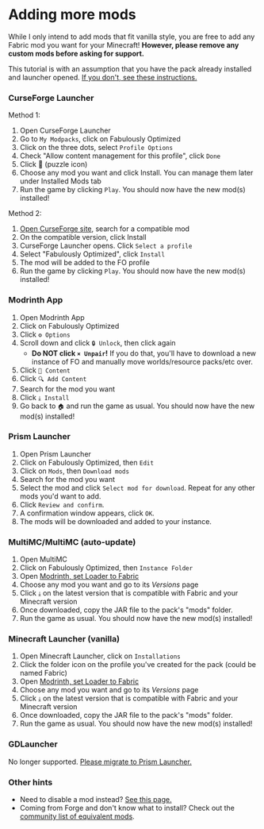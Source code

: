 # Adding more mods

While I only intend to add mods that fit vanilla style, you are free to add any Fabric mod you want for your Minecraft! **However, please remove any custom mods before asking for support.**

This tutorial is with an assumption that you have the pack already installed and launcher opened. [If you don't, see these instructions.](install-instructions.md)

### CurseForge Launcher

Method 1:

1. Open CurseForge Launcher
2. Go to `My Modpacks`, click on Fabulously Optimized
3. Click on the three dots, select `Profile Options`
4. Check "Allow content management for this profile", click `Done`
5. Click 🧩 (puzzle icon)
6. Choose any mod you want and click Install. You can manage them later under Installed Mods tab
7. Run the game by clicking `Play`. You should now have the new mod(s) installed!

Method 2:

1. [Open CurseForge site](https://www.curseforge.com/minecraft/search?page=1&gameFlavorsIds=4), search for a compatible mod
2. On the compatible version, click Install
3. CurseForge Launcher opens. Click `Select a profile`
4. Select "Fabulously Optimized", click `Install`
5. The mod will be added to the FO profile
6. Run the game by clicking `Play`. You should now have the new mod(s) installed!

### Modrinth App

1. Open Modrinth App
2. Click on Fabulously Optimized
3. Click `⚙️ Options`
4. Scroll down and click `🔒 Unlock`, then click again
    * **Do NOT click `× Unpair`!** If you do that, you'll have to download a new instance of FO and manually move worlds/resource packs/etc over.
5. Click `🧊 Content`
6. Click `🔍 Add Content`
7. Search for the mod you want
8. Click `⤓ Install`
9. Go back to `🏠` and run the game as usual. You should now have the new mod(s) installed!

### Prism Launcher

1. Open Prism Launcher
2. Click on Fabulously Optimized, then `Edit`
3. Click on `Mods`, then `Download mods`
4. Search for the mod you want
5. Select the mod and click `Select mod for download`. Repeat for any other mods you'd want to add.
6. Click `Review and confirm`. 
7. A confirmation window appears, click `OK`.
8. The mods will be downloaded and added to your instance.

### MultiMC/MultiMC (auto-update)

1. Open MultiMC
2. Click on Fabulously Optimized, then `Instance Folder`
3. Open [Modrinth, set Loader to Fabric](https://modrinth.com/mods?g=categories:%27fabric%27)
4. Choose any mod you want and go to its _Versions_ page
5. Click `⤓` on the latest version that is compatible with Fabric and your Minecraft version
6. Once downloaded, copy the JAR file to the pack's "mods" folder.
7. Run the game as usual. You should now have the new mod(s) installed!

### Minecraft Launcher (vanilla)

1. Open Minecraft Launcher, click on `Installations`
2. Click the folder icon on the profile you've created for the pack (could be named Fabric)
3. Open [Modrinth, set Loader to Fabric](https://modrinth.com/mods?g=categories:%27fabric%27)
4. Choose any mod you want and go to its _Versions_ page
5. Click `⤓` on the latest version that is compatible with Fabric and your Minecraft version
6. Once downloaded, copy the JAR file to the pack's "mods" folder.
7. Run the game as usual. You should now have the new mod(s) installed!

### GDLauncher

No longer supported. [Please migrate to Prism Launcher.](install-instructions.md#gdlauncher)

### Other hints

* Need to disable a mod instead? [See this page.](disabling-mods.md)
* Coming from Forge and don't know what to install? Check out the [community list of equivalent mods](https://gist.github.com/TrueCP6/4853f15015b210fd3b1e210e9e485f83#file-forge-to-fabric-ports-md).
